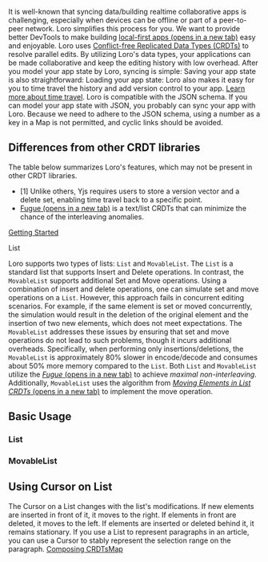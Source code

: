 It is well-known that syncing data/building realtime collaborative apps is challenging, especially when devices can be offline or part of a peer-to-peer network. Loro simplifies this process for you.
We want to provide better DevTools to make building [local-first apps (opens in a new tab)](https://www.inkandswitch.com/local-first/) easy and enjoyable.
Loro uses [Conflict-free Replicated Data Types (CRDTs)](https://loro.dev/docs/concepts/crdt) to resolve parallel edits. By utilizing Loro's data types, your applications can be made collaborative and keep the editing history with low overhead.
After you model your app state by Loro, syncing is simple:
Saving your app state is also straightforward:
Loading your app state:
Loro also makes it easy for you to time travel the history and add version control to your app. [Learn more about time travel](https://loro.dev/docs/tutorial/time_travel).
Loro is compatible with the JSON schema. If you can model your app state with JSON, you probably can sync your app with Loro. Because we need to adhere to the JSON schema, using a number as a key in a Map is not permitted, and cyclic links should be avoided.


## Differences from other CRDT libraries


The table below summarizes Loro's features, which may not be present in other CRDT libraries.

-   \[1\] Unlike others, Yjs requires users to store a version vector and a delete set, enabling time travel back to a specific point.
-   [Fugue (opens in a new tab)](https://arxiv.org/abs/2305.00583) is a text/list CRDTs that can minimize the chance of the interleaving anomalies.

[Getting Started](https://loro.dev/docs/tutorial/get_started "Getting Started")


List

Loro supports two types of lists: `List` and `MovableList`. The `List` is a standard list that supports Insert and Delete operations. In contrast, the `MovableList` supports additional Set and Move operations.
Using a combination of insert and delete operations, one can simulate set and move operations on a `List`. However, this approach fails in concurrent editing scenarios. For example, if the same element is set or moved concurrently, the simulation would result in the deletion of the original element and the insertion of two new elements, which does not meet expectations.
The `MovableList` addresses these issues by ensuring that set and move operations do not lead to such problems, though it incurs additional overheads. Specifically, when performing only insertions/deletions, the `MovableList` is approximately 80% slower in encode/decode and consumes about 50% more memory compared to the `List`.
Both `List` and `MovableList` utilize the [*Fugue* (opens in a new tab)](https://arxiv.org/abs/2305.00583) to achieve *maximal non-interleaving*. Additionally, `MovableList` uses the algorithm from [*Moving Elements in List CRDTs* (opens in a new tab)](https://martin.kleppmann.com/2020/04/27/papoc-list-move.html) to implement the move operation.


## Basic Usage



### List



### MovableList



## Using Cursor on List


The Cursor on a List changes with the list's modifications. If new elements are inserted in front of it, it moves to the right. If elements in front are deleted, it moves to the left. If elements are inserted or deleted behind it, it remains stationary.
If you use a List to represent paragraphs in an article, you can use a Cursor to stably represent the selection range on the paragraph.
[Composing CRDTs](https://loro.dev/docs/tutorial/composition "Composing CRDTs")[Map](https://loro.dev/docs/tutorial/map "Map")